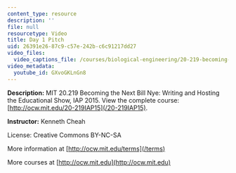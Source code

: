 ```yaml
---
content_type: resource
description: ''
file: null
resourcetype: Video
title: Day 1 Pitch
uid: 26391e26-87c9-c57e-242b-c6c91217dd27
video_files:
  video_captions_file: /courses/biological-engineering/20-219-becoming-the-next-bill-nye-writing-and-hosting-the-educational-show-january-iap-2015/student-projects/kenneth-cheahs-project/day-1-pitch-1/GXvoGKLnGn8.vtt
video_metadata:
  youtube_id: GXvoGKLnGn8
---
```


**Description:** MIT 20.219 Becoming the Next Bill Nye: Writing and Hosting the Educational Show, IAP 2015. View the complete course: [http://ocw.mit.edu/20-219IAP15](/20-219IAP15).

**Instructor:** Kenneth Cheah

License: Creative Commons BY-NC-SA

More information at [http://ocw.mit.edu/terms](/terms)

More courses at [http://ocw.mit.edu](http://ocw.mit.edu)